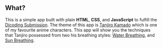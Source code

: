 ## What?
This is a simple app built with plain **HTML**, **CSS**, and **JavaScript** to fulfill the [Dicoding Submission](https://www.dicoding.com/academies/123). The theme of this app is [Tanjiro Kamado](https://kimetsu-no-yaiba.fandom.com/wiki/Tanjiro_Kamado) which is one of my favourite anime characters. This app will show you the techniques that Tanjiro possessed from two his breathing styles: [Water Breathing](https://kimetsu-no-yaiba.fandom.com/wiki/Water_Breathing), and [Sun Breathing](https://kimetsu-no-yaiba.fandom.com/wiki/Hinokami_Kagura).